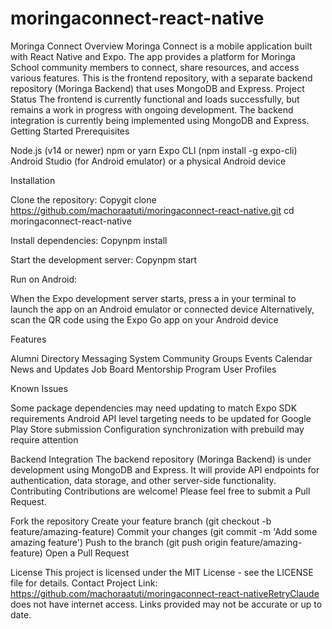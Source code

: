 # moringaconnect-react-native
Moringa Connect
Overview
Moringa Connect is a mobile application built with React Native and Expo. The app provides a platform for Moringa School community members to connect, share resources, and access various features. This is the frontend repository, with a separate backend repository (Moringa Backend) that uses MongoDB and Express.
Project Status
The frontend is currently functional and loads successfully, but remains a work in progress with ongoing development. The backend integration is currently being implemented using MongoDB and Express.
Getting Started
Prerequisites

Node.js (v14 or newer)
npm or yarn
Expo CLI (npm install -g expo-cli)
Android Studio (for Android emulator) or a physical Android device

Installation

Clone the repository:
Copygit clone https://github.com/machoraatuti/moringaconnect-react-native.git
cd moringaconnect-react-native

Install dependencies:
Copynpm install

Start the development server:
Copynpm start

Run on Android:

When the Expo development server starts, press a in your terminal to launch the app on an Android emulator or connected device
Alternatively, scan the QR code using the Expo Go app on your Android device



Features

Alumni Directory
Messaging System
Community Groups
Events Calendar
News and Updates
Job Board
Mentorship Program
User Profiles

Known Issues

Some package dependencies may need updating to match Expo SDK requirements
Android API level targeting needs to be updated for Google Play Store submission
Configuration synchronization with prebuild may require attention

Backend Integration
The backend repository (Moringa Backend) is under development using MongoDB and Express. It will provide API endpoints for authentication, data storage, and other server-side functionality.
Contributing
Contributions are welcome! Please feel free to submit a Pull Request.

Fork the repository
Create your feature branch (git checkout -b feature/amazing-feature)
Commit your changes (git commit -m 'Add some amazing feature')
Push to the branch (git push origin feature/amazing-feature)
Open a Pull Request

License
This project is licensed under the MIT License - see the LICENSE file for details.
Contact
Project Link: https://github.com/machoraatuti/moringaconnect-react-nativeRetryClaude does not have internet access. Links provided may not be accurate or up to date.
